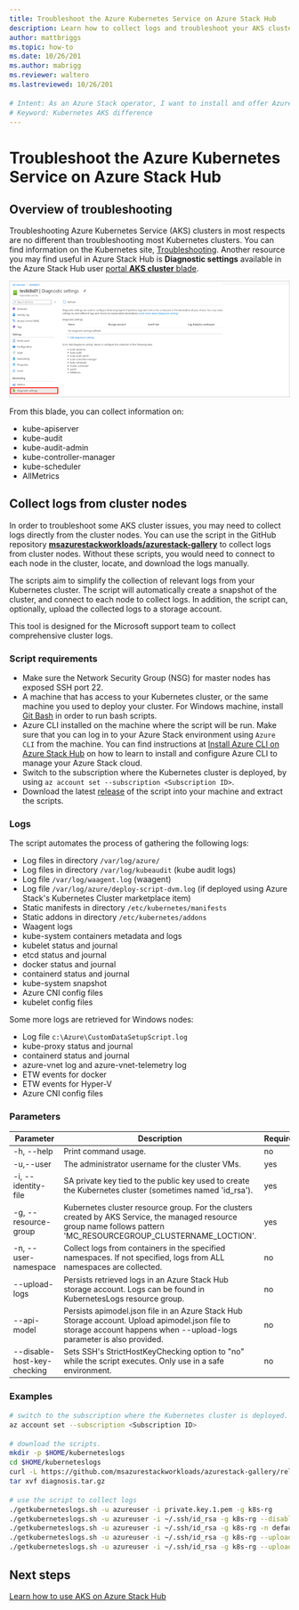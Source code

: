 ```yaml
---
title: Troubleshoot the Azure Kubernetes Service on Azure Stack Hub 
description: Learn how to collect logs and troubleshoot your AKS cluster on Azure Stack Hub.
author: mattbriggs
ms.topic: how-to
ms.date: 10/26/201
ms.author: mabrigg
ms.reviewer: waltero
ms.lastreviewed: 10/26/201

# Intent: As an Azure Stack operator, I want to install and offer Azure Kubernetes Service on Azure Stack Hub so my supported user can offer containerized solutions.
# Keyword: Kubernetes AKS difference
---
```


# Troubleshoot the Azure Kubernetes Service on Azure Stack Hub

## Overview of troubleshooting

Troubleshooting Azure Kubernetes Service (AKS) clusters in most respects are no different than troubleshooting most Kubernetes clusters. You can find information on the Kubernetes site, [Troubleshooting](https://kubernetes.io/docs/tasks/debug-application-cluster/troubleshooting/). Another resource you may find useful in Azure Stack Hub is **Diagnostic settings** available in the Azure Stack Hub user [portal **AKS cluster** blade](aks-how-to-use-portal.md).

![Diagnostic Settings to collect Kubernetes logs](media/aks-troubleshoot/diagnostic-settings.png)

From this blade, you can collect information on:

* kube-apiserver
* kube-audit
* kube-audit-admin
* kube-controller-manager
* kube-scheduler
* AllMetrics

## Collect logs from cluster nodes

In order to troubleshoot some AKS cluster issues, you may need to collect logs directly from the cluster nodes. You can use the script in the GitHub repository **[msazurestackworkloads/azurestack-gallery](https://github.com/msazurestackworkloads/azurestack-gallery)** to collect logs from cluster nodes. Without these scripts, you would need to connect to each node in the cluster, locate, and download the logs manually.

The scripts aim to simplify the collection of relevant logs from your Kubernetes cluster. The script will automatically create a snapshot of the cluster, and connect to each node to collect logs. In addition, the script can, optionally, upload the collected logs to a storage account.

This tool is designed for the Microsoft support team to collect comprehensive cluster logs.

### Script requirements

- Make sure the Network Security Group (NSG) for master nodes has exposed SSH port 22.
- A machine that has access to your Kubernetes cluster, or the same machine you used to deploy your cluster. For Windows machine, install [Git Bash](https://gitforwindows.org/) in order to run bash scripts.
- Azure CLI installed on the machine where the script will be run. Make sure that you can log in to your Azure Stack environment using `Azure CLI` from the machine. You can find instructions at [Install Azure CLI on Azure Stack Hub](/azure-stack/user/azure-stack-version-profiles-azurecli2) on how to learn to install and configure Azure CLI to manage your Azure Stack cloud.
- Switch to the subscription where the Kubernetes cluster is deployed, by using `az account set --subscription <Subscription ID>`.
- Download the latest [release](https://github.com/msazurestackworkloads/azurestack-gallery/releases) of the script into your machine and extract the scripts.

### Logs

The script automates the process of gathering the following logs:

- Log files in directory `/var/log/azure/`
- Log files in directory `/var/log/kubeaudit` (kube audit logs)
- Log file `/var/log/waagent.log` (waagent)
- Log file `/var/log/azure/deploy-script-dvm.log` (if deployed using Azure Stack's Kubernetes Cluster marketplace item)
- Static manifests in directory `/etc/kubernetes/manifests`
- Static addons in directory `/etc/kubernetes/addons`
- Waagent logs
- kube-system containers metadata and logs
- kubelet status and journal
- etcd status and journal
- docker status and journal
- containerd status and journal
- kube-system snapshot
- Azure CNI config files
- kubelet config files

Some more logs are retrieved for Windows nodes:

 - Log file `c:\Azure\CustomDataSetupScript.log`
 - kube-proxy status and journal
 - containerd status and journal
 - azure-vnet log and azure-vnet-telemetry log
 - ETW events for docker
 - ETW events for Hyper-V
 - Azure CNI config files

### Parameters

| Parameter                   | Description                                                                                                                                                            | Required | Example                                          |
|-----------------------------|------------------------------------------------------------------------------------------------------------------------------------------------------------------------|----------|--------------------------------------------------|
| -h, --help                  | Print command usage.                                                                                                                                                   | no       |                                                  |
| -u,--user                   | The administrator username for the cluster VMs.                                                                                                                        | yes      | azureuser (default value)                        |
| -i, --identity-file         | SA private key tied to the public key used to create the Kubernetes cluster (sometimes named 'id_rsa').                                                                | yes      | /rsa.pem (Putty)<br>~/.ssh/id_rsa (SSH)          |
| -g, --resource-group        | Kubernetes cluster resource group. For the clusters created by AKS Service, the managed resource group name follows pattern 'MC_RESOURCEGROUP_CLUSTERNAME_LOCTION'.    | yes      | k8sresourcegroup<br>MC_AKSRP_k8scluster1_redmond |
| -n, --user-namespace        | Collect logs from containers in the specified namespaces. If not specified, logs from ALL namespaces are collected.                                                    | no       | monitoring                                       |
| --upload-logs               | Persists retrieved logs in an Azure Stack Hub storage account. Logs can be found in KubernetesLogs resource group.                                                     | no       |                                                  |
| --api-model                 | Persists apimodel.json file in an Azure Stack Hub Storage account. Upload apimodel.json file to storage account happens when --upload-logs parameter is also provided. | no       | ./apimodel.json                                  |
| --disable-host-key-checking | Sets SSH's StrictHostKeyChecking option to "no" while the script executes. Only use in a safe environment.                                                             | no       |                                                  |

### Examples

```bash
# switch to the subscription where the Kubernetes cluster is deployed.
az account set --subscription <Subscription ID>

# download the scripts.
mkdir -p $HOME/kuberneteslogs
cd $HOME/kuberneteslogs
curl -L https://github.com/msazurestackworkloads/azurestack-gallery/releases/download/diagnosis-v1.1.0/diagnosis-v1.1.0.tar.gz -o diagnosis.tar.gz
tar xvf diagnosis.tar.gz

# use the script to collect logs
./getkuberneteslogs.sh -u azureuser -i private.key.1.pem -g k8s-rg
./getkuberneteslogs.sh -u azureuser -i ~/.ssh/id_rsa -g k8s-rg --disable-host-key-checking
./getkuberneteslogs.sh -u azureuser -i ~/.ssh/id_rsa -g k8s-rg -n default -n monitoring
./getkuberneteslogs.sh -u azureuser -i ~/.ssh/id_rsa -g k8s-rg --upload-logs --api-model clusterDefinition.json
./getkuberneteslogs.sh -u azureuser -i ~/.ssh/id_rsa -g k8s-rg --upload-logs
```

## Next steps

[Learn how to use AKS on Azure Stack Hub](aks-how-to-use-cli.md)
